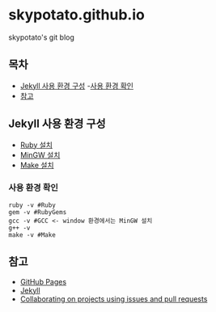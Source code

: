 # skypotato.github.io
skypotato's git blog

## 목차

- [Jekyll 사용 환경 구성](#jekyll-사용-환경-구성)
    -[사용 환경 확인](#사용-환경-확인)
- [참고](#참고)

## Jekyll 사용 환경 구성

- [Ruby 설치](https://www.ruby-lang.org/en/downloads/)
- [MinGW 설치](http://www.mingw.org/)
- [Make 설치](http://gnuwin32.sourceforge.net/packages/make.htm)

### 사용 환경 확인
```shell script
ruby -v #Ruby
gem -v #RubyGems
gcc -v #GCC <- window 환경에서는 MinGW 설치
g++ -v
make -v #Make
```

## 참고
- [GitHub Pages](https://pages.github.com/)
- [Jekyll](https://jekyllrb.com/)
- [Collaborating on projects using issues and pull requests](https://help.github.com/categories/collaborating-on-projects-using-issues-and-pull-requests/)

